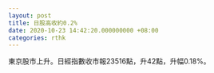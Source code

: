 ```yaml
---
layout: post
title: 日股高收約0.2%
date: 2020-10-23 14:42:20.000000000 +08:00
categories: rthk
---
```


東京股市上升。日經指數收市報23516點，升42點，升幅0.18%。
